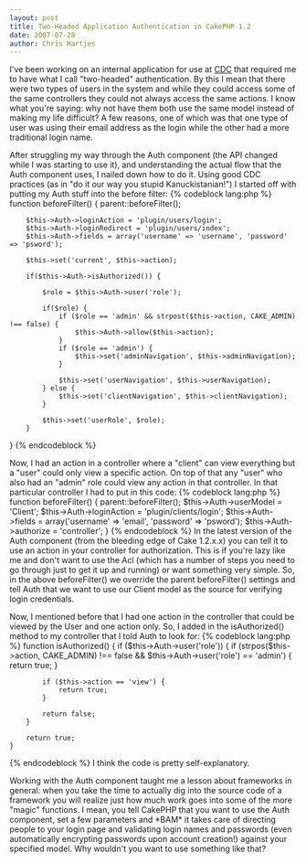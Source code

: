 ```yaml
---
layout: post
title: Two-Headed Application Authentication in CakePHP 1.2
date: 2007-07-28
author: Chris Hartjes
---
```

<p>I've been working on an internal application for use at <a href="http://www.cakedevelopment.com">CDC</a> that required me to have what I call "two-headed" authentication.  By this I mean that there were two types of users in the system and while they could access some of the same controllers they could not always access the same actions.  I know what you're saying:  why not have them both use the same model instead of making my life difficult?  A few reasons, one of which was that one type of user was using their email address as the login while the other had a more traditional login name.</p>
<p>
After struggling my way through the Auth component (the API changed while I was starting to use it), and understanding the actual flow that the Auth component uses, I nailed down how to do it.  Using good CDC practices (as in "do it our way you stupid Kanuckistanian!") I started off with putting my Auth stuff into the before filter:
{% codeblock lang:php %}
function beforeFilter() {
        parent::beforeFilter();
               
        $this->Auth->loginAction = 'plugin/users/login';
        $this->Auth->loginRedirect = 'plugin/users/index';
        $this->Auth->fields = array('username' => 'username', 'password' => 'psword');
        
        $this->set('current', $this->action);
        
        if($this->Auth->isAuthorized()) {
        	
        	$role = $this->Auth->user('role');
        	
        	if($role) {
		        if ($role == 'admin' && strpost($this->action, CAKE_ADMIN) !== false) {
		            $this->Auth->allow($this->action);
		        }        
		        if ($role == 'admin') {
		            $this->set('adminNavigation', $this->adminNavigation);
		        }
		        
	            $this->set('userNavigation', $this->userNavigation);
        	} else {
        		$this->set('clientNavigation', $this->clientNavigation);	
        	}
        	
        	$this->set('userRole', $role);
        }
 }
{% endcodeblock %}
</p>
<p>
Now, I had an action in a controller where a "client" can view everything but a "user" could only view a specific action.  On top of that any "user" who also had an "admin" role could view any action in that controller.  In that particular controller I had to put in this code:
{% codeblock lang:php %}
function beforeFilter() {
        parent::beforeFilter();
        $this->Auth->userModel = 'Client';
        $this->Auth->loginAction = 'plugin/clients/login';
        $this->Auth->fields = array('username' => 'email', 'password' => 'psword');
        $this->Auth->authorize = 'controller';        
}
{% endcodeblock %}
In the latest version of the Auth component (from the bleeding edge of Cake 1.2.x.x) you can tell it to use an action in your controller for authorization.  This is if you're lazy like me and don't want to use the Acl (which has a number of steps you need to go through just to get it up and running) or want something very simple.  So, in the above beforeFilter() we override the parent beforeFilter() settings and tell Auth that we want to use our Client model as the source for verifying login credentials.
</p>
<p>
Now, I mentioned before that I had one action in the controller that could be viewed by the User and one action only.  So, I added in the isAuthorized() method to my controller that I told Auth to look for:
{% codeblock lang:php %}
    function isAuthorized() {
        if ($this->Auth->user('role')) {
            if (strpos($this->action, CAKE_ADMIN) !== false && $this->Auth->user('role') == 'admin') {
                return true;
            }
            
            if ($this->action == 'view') {
                return true;
            }
            
            return false;
        }
        
        return true;
    }
{% endcodeblock %}
I think the code is pretty self-explanatory.
</p>
<p>
Working with the Auth component taught me a lesson about frameworks in general: when you take the time to actually dig into the source code of a framework you will realize just how much work goes into some of the more "magic" functions.  I mean, you tell CakePHP that you want to use the Auth component, set a few parameters and *BAM* it takes care of directing people to your login page and validating login names and passwords (even automatically encrypting passwords upon account creation!) against your specified model.  Why wouldn't you want to use something like that?</p>

